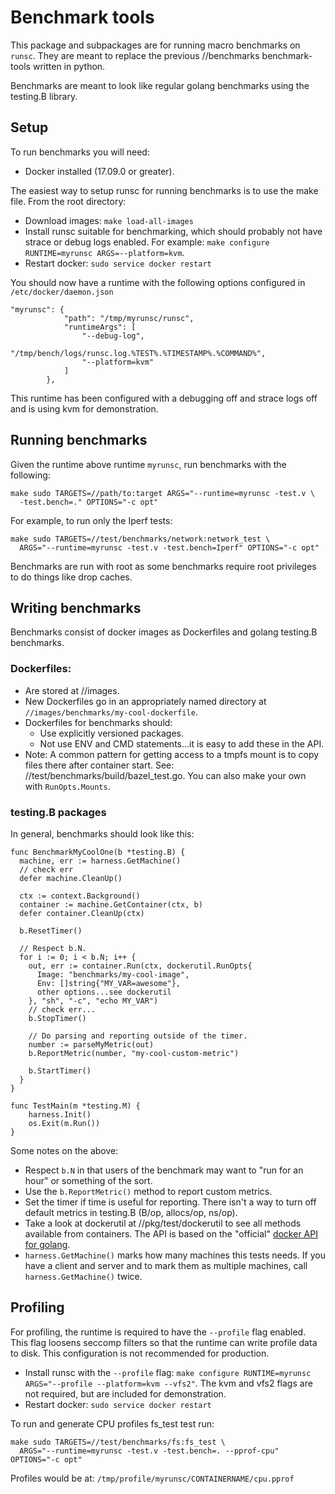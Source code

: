 # Benchmark tools

This package and subpackages are for running macro benchmarks on `runsc`. They
are meant to replace the previous //benchmarks benchmark-tools written in
python.

Benchmarks are meant to look like regular golang benchmarks using the testing.B
library.

## Setup

To run benchmarks you will need:

*   Docker installed (17.09.0 or greater).

The easiest way to setup runsc for running benchmarks is to use the make file.
From the root directory:

*   Download images: `make load-all-images`
*   Install runsc suitable for benchmarking, which should probably not have
    strace or debug logs enabled. For example: `make configure RUNTIME=myrunsc
    ARGS=--platform=kvm`.
*   Restart docker: `sudo service docker restart`

You should now have a runtime with the following options configured in
`/etc/docker/daemon.json`

```
"myrunsc": {
            "path": "/tmp/myrunsc/runsc",
            "runtimeArgs": [
                "--debug-log",
                "/tmp/bench/logs/runsc.log.%TEST%.%TIMESTAMP%.%COMMAND%",
                "--platform=kvm"
            ]
        },

```

This runtime has been configured with a debugging off and strace logs off and is
using kvm for demonstration.

## Running benchmarks

Given the runtime above runtime `myrunsc`, run benchmarks with the following:

```
make sudo TARGETS=//path/to:target ARGS="--runtime=myrunsc -test.v \
  -test.bench=." OPTIONS="-c opt"
```

For example, to run only the Iperf tests:

```
make sudo TARGETS=//test/benchmarks/network:network_test \
  ARGS="--runtime=myrunsc -test.v -test.bench=Iperf" OPTIONS="-c opt"
```

Benchmarks are run with root as some benchmarks require root privileges to do
things like drop caches.

## Writing benchmarks

Benchmarks consist of docker images as Dockerfiles and golang testing.B
benchmarks.

### Dockerfiles:

*   Are stored at //images.
*   New Dockerfiles go in an appropriately named directory at
    `//images/benchmarks/my-cool-dockerfile`.
*   Dockerfiles for benchmarks should:
    *   Use explicitly versioned packages.
    *   Not use ENV and CMD statements...it is easy to add these in the API.
*   Note: A common pattern for getting access to a tmpfs mount is to copy files
    there after container start. See: //test/benchmarks/build/bazel_test.go. You
    can also make your own with `RunOpts.Mounts`.

### testing.B packages

In general, benchmarks should look like this:

```golang
func BenchmarkMyCoolOne(b *testing.B) {
  machine, err := harness.GetMachine()
  // check err
  defer machine.CleanUp()

  ctx := context.Background()
  container := machine.GetContainer(ctx, b)
  defer container.CleanUp(ctx)

  b.ResetTimer()

  // Respect b.N.
  for i := 0; i < b.N; i++ {
    out, err := container.Run(ctx, dockerutil.RunOpts{
      Image: "benchmarks/my-cool-image",
      Env: []string{"MY_VAR=awesome"},
      other options...see dockerutil
    }, "sh", "-c", "echo MY_VAR")
    // check err...
    b.StopTimer()

    // Do parsing and reporting outside of the timer.
    number := parseMyMetric(out)
    b.ReportMetric(number, "my-cool-custom-metric")

    b.StartTimer()
  }
}

func TestMain(m *testing.M) {
    harness.Init()
    os.Exit(m.Run())
}
```

Some notes on the above:

*   Respect `b.N` in that users of the benchmark may want to "run for an hour"
    or something of the sort.
*   Use the `b.ReportMetric()` method to report custom metrics.
*   Set the timer if time is useful for reporting. There isn't a way to turn off
    default metrics in testing.B (B/op, allocs/op, ns/op).
*   Take a look at dockerutil at //pkg/test/dockerutil to see all methods
    available from containers. The API is based on the "official"
    [docker API for golang](https://pkg.go.dev/mod/github.com/docker/docker).
*   `harness.GetMachine()` marks how many machines this tests needs. If you have
    a client and server and to mark them as multiple machines, call
    `harness.GetMachine()` twice.

## Profiling

For profiling, the runtime is required to have the `--profile` flag enabled.
This flag loosens seccomp filters so that the runtime can write profile data to
disk. This configuration is not recommended for production.

*   Install runsc with the `--profile` flag: `make configure RUNTIME=myrunsc
    ARGS="--profile --platform=kvm --vfs2"`. The kvm and vfs2 flags are not
    required, but are included for demonstration.
*   Restart docker: `sudo service docker restart`

To run and generate CPU profiles fs_test test run:

```
make sudo TARGETS=//test/benchmarks/fs:fs_test \
  ARGS="--runtime=myrunsc -test.v -test.bench=. --pprof-cpu" OPTIONS="-c opt"
```

Profiles would be at: `/tmp/profile/myrunsc/CONTAINERNAME/cpu.pprof`
